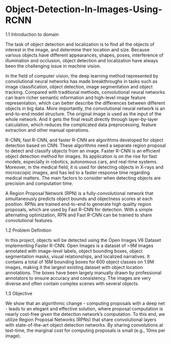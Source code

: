 # Object-Detection-In-Images-Using-RCNN

1.1 Introduction to domain

The task of object detection and localization is to find all the objects of interest in the image, and determine their location and size. Because various objects have different appearances, shapes, poses, interference of illumination and occlusion, object detection and localization have always been the challenging issue in machine vision. 

In the field of computer vision, the deep learning method represented by convolutional neural networks has made breakthroughs in tasks such as image classification, object detection, image segmentation and object tracking. Compared with traditional methods, convolutional neural networks can learn richer semantic information and high-level image feature representation, which can better describe the differences between different objects in big data. More importantly, the convolutional neural network is an end-to-end model structure. The original image is used as the input of the whole network. And it gets the final result directly through layer-by-layer calculation, which reduces the complicated data preprocessing, feature extraction and other manual operations. 

R-CNN, fast R-CNN, and faster R-CNN are algorithms developed for object detection based on CNN. These algorithms need a separate region proposal to detect and classify objects from an image. Faster R-CNN is an efficient object detection method for images. Its application is on the rise for fast models, especially in robotics, autonomous cars, and real-time systems. Moreover, in the medical field, it is used for detecting objects in X-rays and microscopic images, and has led to a faster response time regarding medical matters. The main factors to consider when detecting objects are precision and computation time.

A Region Proposal Network (RPN) is a fully-convolutional network that simultaneously predicts object bounds and objectness scores at each position. RPNs are trained end-to-end to generate high quality region proposals, which are used by Fast R-CNN for detection. With a simple alternating optimization, RPN and Fast R-CNN can be trained to share convolutional features.

1.2 Problem Definition

In this project, objects will be detected using the Open Images V6 Dataset implementing Faster R-CNN. Open Images is a dataset of ~9M images annotated with image-level labels, object bounding boxes, object segmentation masks, visual relationships, and localized narratives. It contains a total of 16M bounding boxes for 600 object classes on 1.9M images, making it the largest existing dataset with object location annotations. The boxes have been largely manually drawn by professional annotators to ensure accuracy and consistency. The images are very diverse and often contain complex scenes with several objects.

1.3 Objective 

We show that an algorithmic change - computing proposals with a deep net - leads to an elegant and effective solution, where proposal computation is nearly cost-free given the detection network’s computation. To this end, we utilize Region Proposal Networks (RPNs) that share convolutional layers with state-of-the-art object detection networks. By sharing convolutions at test-time, the marginal cost for computing proposals is small (e.g., 10ms per image).
